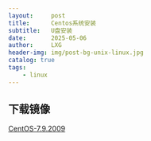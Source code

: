 ```yaml
---
layout:     post
title:      Centos系统安装
subtitle:   U盘安装
date:       2025-05-06
author:     LXG
header-img: img/post-bg-unix-linux.jpg
catalog: true
tags:
    - linux
---
```


## 下载镜像

[CentOS-7.9.2009](https://vault.centos.org/7.9.2009/)





